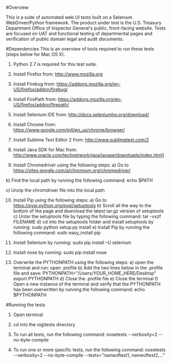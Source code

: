 #Overview

This is a suite of automated web UI tests built on a Selenium WebDriver/Python framework. The product under test is the U.S. Treasury Department Office of Inspector General's public, front-facing website. Tests are focused on UAT and functional testing of departmental pages and verification of public domain legal and audit documents. 

#Dependencies
This is an overview of tools required to run these tests (steps below for Mac OS X).

1. Python 2.7 is required for this test suite.

2. Install Firefox from: http://www.mozilla.org

3. Install Firebug from: https://addons.mozilla.org/en-US/firefox/addon/firebug/

4. Install FirePath from: https://addons.mozilla.org/en-US/firefox/addon/firepath/

5. Install Selenium IDE from: http://docs.seleniumhq.org/download/

6. Install Chrome from: https://www.google.com/intl/en_us/chrome/browser/

7. Install Sublime Text Editor 2 from: http://www.sublimetext.com/2

8. Install Java SDK for Mac from: http://www.oracle.com/technetwork/java/javase/downloads/index.html]

9. Install Chromedriver using the following steps:
a) Go to https://sites.google.com/a/chromium.org/chromedriver/

b) Find the local path by running the following command: echo $PATH

c) Unzip the chromdriver file into the local path

10. Install Pip using the following steps:
a) Go to https://pypi.python.org/pypi/setuptools
b) Scroll all the way to the bottom of the page and download the latest tar.gz version of setuptools
c) Untar the setuptools file by typing the following command: tar -vxzf FILENAME
d) cd into the setuptools folder and install setuptools by running: sudo python setup.py install
e) Install Pip by running the following command: sudo easy_install pip

11. Install Selenium by running: sudo pip install –U selenium

12. Install nose by running: sudo pip install nose

13. Overwrite the PYTHONPATH using the following steps:
a) open the terminal and run: open .profile
b) Add the two lines below in the .profile file and save: 
PYTHONPATH="/Users/YOUR_HOME_HERE/Desktop"
export PYTHONPATH
d) Close the .profile file
e) Close the terminal
f) Open a new instance of the terminal and verify that the PYTHONPATH has been overwritten by running the following command:
echo $PYTHONPATH

#Running the tests

1. Open terminal

2. cd into the oig\tests directory

3. To run all tests, run the following command: nosetests --verbosity=2 --no-byte-compile

4. To run one or more specific tests, run the following command: nosetests --verbosity=2 --no-byte-compile --tests="nameoftest1, nameoftest2,..."
